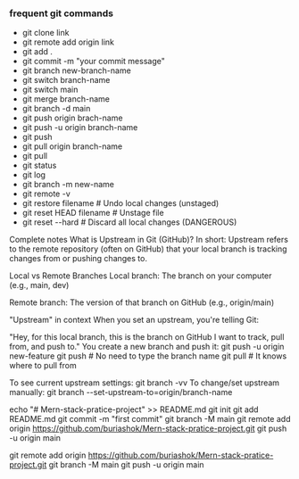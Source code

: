 ### **frequent git commands**

* git clone link
* git remote add origin link
* git add .
* git commit -m "your commit message"
* git branch new-branch-name
* git switch branch-name
* git switch main
* git merge branch-name
* git branch -d main
* git push origin brach-name
* git push -u origin branch-name
* git push
* git pull origin branch-name
* git pull
* git status
* git log
* git branch -m new-name
* git remote -v
* git restore filename # Undo local changes (unstaged)
* git reset HEAD filename # Unstage file
* git reset --hard # Discard all local changes (DANGEROUS)

Complete notes
What is Upstream in Git (GitHub)?
In short:
Upstream refers to the remote repository (often on GitHub) that your local branch is tracking changes from or pushing
changes to.

Local vs Remote Branches
Local branch: The branch on your computer (e.g., main, dev)

Remote branch: The version of that branch on GitHub (e.g., origin/main)

"Upstream" in context
When you set an upstream, you're telling Git:

"Hey, for this local branch, this is the branch on GitHub I want to track, pull from, and push to."
You create a new branch and push it:
git push -u origin new-feature
git push # No need to type the branch name
git pull # It knows where to pull from

To see current upstream settings:
git branch -vv
To change/set upstream manually:
git branch --set-upstream-to=origin/branch-name

echo "# Mern-stack-pratice-project" >> README.md
git init
git add README.md
git commit -m "first commit"
git branch -M main
git remote add origin https://github.com/buriashok/Mern-stack-pratice-project.git
git push -u origin main

git remote add origin https://github.com/buriashok/Mern-stack-pratice-project.git
git branch -M main
git push -u origin main